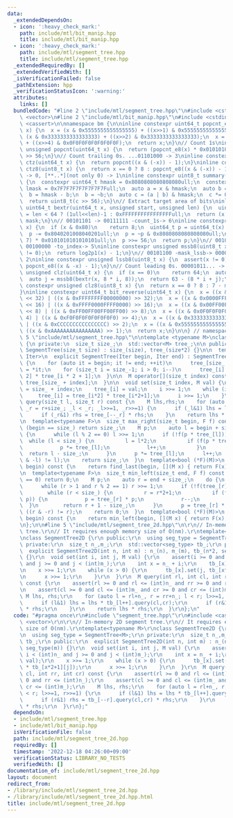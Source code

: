 ```yaml
---
data:
  _extendedDependsOn:
  - icon: ':heavy_check_mark:'
    path: include/mtl/bit_manip.hpp
    title: include/mtl/bit_manip.hpp
  - icon: ':heavy_check_mark:'
    path: include/mtl/segment_tree.hpp
    title: include/mtl/segment_tree.hpp
  _extendedRequiredBy: []
  _extendedVerifiedWith: []
  _isVerificationFailed: false
  _pathExtension: hpp
  _verificationStatusIcon: ':warning:'
  attributes:
    links: []
  bundledCode: "#line 2 \"include/mtl/segment_tree.hpp\"\n#include <cstddef>\n#include\
    \ <vector>\n#line 2 \"include/mtl/bit_manip.hpp\"\n#include <cstdint>\n#include\
    \ <cassert>\n\nnamespace bm {\n\ninline constexpr uint64_t popcnt_e8(uint64_t\
    \ x) {\n  x = (x & 0x5555555555555555) + ((x>>1) & 0x5555555555555555);\n  x =\
    \ (x & 0x3333333333333333) + ((x>>2) & 0x3333333333333333);\n  x = (x & 0x0F0F0F0F0F0F0F0F)\
    \ + ((x>>4) & 0x0F0F0F0F0F0F0F0F);\n  return x;\n}\n// Count 1s\ninline constexpr\
    \ unsigned popcnt(uint64_t x) {\n  return (popcnt_e8(x) * 0x0101010101010101)\
    \ >> 56;\n}\n// Count trailing 0s. ...01101000 -> 3\ninline constexpr unsigned\
    \ ctz(uint64_t x) {\n  return popcnt((x & (-x)) - 1);\n}\ninline constexpr unsigned\
    \ ctz8(uint8_t x) {\n  return x == 0 ? 8 : popcnt_e8((x & (-x)) - 1);\n}\n// [00..0](8bit)\
    \ -> 0, [**..*](not only 0) -> 1\ninline constexpr uint8_t summary(uint64_t x)\
    \ {\n  constexpr uint64_t hmask = 0x8080808080808080ull;\n  constexpr uint64_t\
    \ lmask = 0x7F7F7F7F7F7F7F7Full;\n  auto a = x & hmask;\n  auto b = x & lmask;\n\
    \  b = hmask - b;\n  b = ~b;\n  auto c = (a | b) & hmask;\n  c *= 0x0002040810204081ull;\n\
    \  return uint8_t(c >> 56);\n}\n// Extract target area of bits\ninline constexpr\
    \ uint64_t bextr(uint64_t x, unsigned start, unsigned len) {\n  uint64_t mask\
    \ = len < 64 ? (1ull<<len)-1 : 0xFFFFFFFFFFFFFFFFull;\n  return (x >> start) &\
    \ mask;\n}\n// 00101101 -> 00111111 -count_1s-> 6\ninline constexpr unsigned log2p1(uint8_t\
    \ x) {\n  if (x & 0x80)\n    return 8;\n  uint64_t p = uint64_t(x) * 0x0101010101010101ull;\n\
    \  p -= 0x8040201008040201ull;\n  p = ~p & 0x8080808080808080ull;\n  p = (p >>\
    \ 7) * 0x0101010101010101ull;\n  p >>= 56;\n  return p;\n}\n// 00101100 -mask_mssb->\
    \ 00100000 -to_index-> 5\ninline constexpr unsigned mssb8(uint8_t x) {\n  assert(x\
    \ != 0);\n  return log2p1(x) - 1;\n}\n// 00101100 -mask_lssb-> 00000100 -to_index->\
    \ 2\ninline constexpr unsigned lssb8(uint8_t x) {\n  assert(x != 0);\n  return\
    \ popcnt_e8((x & -x) - 1);\n}\n// Count leading 0s. 00001011... -> 4\ninline constexpr\
    \ unsigned clz(uint64_t x) {\n  if (x == 0)\n    return 64;\n  auto i = mssb8(summary(x));\n\
    \  auto j = mssb8(bextr(x, 8 * i, 8));\n  return 63 - (8 * i + j);\n}\ninline\
    \ constexpr unsigned clz8(uint8_t x) {\n  return x == 0 ? 8 : 7 - mssb8(x);\n\
    }\ninline constexpr uint64_t bit_reverse(uint64_t x) {\n  x = ((x & 0x00000000FFFFFFFF)\
    \ << 32) | ((x & 0xFFFFFFFF00000000) >> 32);\n  x = ((x & 0x0000FFFF0000FFFF)\
    \ << 16) | ((x & 0xFFFF0000FFFF0000) >> 16);\n  x = ((x & 0x00FF00FF00FF00FF)\
    \ << 8) | ((x & 0xFF00FF00FF00FF00) >> 8);\n  x = ((x & 0x0F0F0F0F0F0F0F0F) <<\
    \ 4) | ((x & 0xF0F0F0F0F0F0F0F0) >> 4);\n  x = ((x & 0x3333333333333333) << 2)\
    \ | ((x & 0xCCCCCCCCCCCCCCCC) >> 2);\n  x = ((x & 0x5555555555555555) << 1) |\
    \ ((x & 0xAAAAAAAAAAAAAAAA) >> 1);\n  return x;\n}\n\n} // namespace bm\n#line\
    \ 5 \"include/mtl/segment_tree.hpp\"\n\ntemplate <typename M>\nclass SegmentTree\
    \ {\n private:\n  size_t size_;\n  std::vector<M> tree_;\n\n public:\n  explicit\
    \ SegmentTree(size_t size) : size_(size), tree_(size*2) {}\n\n  template <typename\
    \ Iter>\n  explicit SegmentTree(Iter begin, Iter end) : SegmentTree(end-begin)\
    \ {\n    for (auto it = begin; it != end; ++it)\n      tree_[size_ + it - begin]\
    \ = *it;\n    for (size_t i = size_-1; i > 0; i--)\n      tree_[i] = tree_[i *\
    \ 2] * tree_[i * 2 + 1];\n  }\n\n  M operator[](size_t index) const {\n    return\
    \ tree_[size_ + index];\n  }\n\n  void set(size_t index, M val) {\n    auto i\
    \ = size_ + index;\n    tree_[i] = val;\n    i >>= 1;\n    while (i > 0) {\n \
    \     tree_[i] = tree_[i*2] * tree_[i*2+1];\n      i >>= 1;\n    }\n  }\n\n  M\
    \ query(size_t l, size_t r) const {\n    M lhs,rhs;\n    for (auto _l = l+size_,\
    \ _r = r+size_; _l < _r; _l>>=1, _r>>=1) {\n      if (_l&1) lhs = lhs * tree_[_l++];\n\
    \      if (_r&1) rhs = tree_[--_r] * rhs;\n    }\n    return lhs * rhs;\n  }\n\
    \n  template<typename F>\n  size_t max_right(size_t begin, F f) const {\n    if\
    \ (begin == size_) return size_;\n    M p;\n    auto l = begin + size_;\n    do\
    \ {\n      while (l % 2 == 0) l >>= 1;\n      if (!f(p * tree_[l])) {\n      \
    \  while (l < size_) {\n          l = l*2;\n          if (f(p * tree_[l])) {\n\
    \            p *= tree_[l];\n            l++;\n          }\n        }\n      \
    \  return l - size_;\n      }\n      p *= tree_[l];\n      l++;\n    } while ((l\
    \ & -l) != l);\n    return size_;\n  }\n  template<bool (*F)(M)>\n  size_t max_right(size_t\
    \ begin) const {\n    return find_last(begin, [](M x) { return F(x); });\n  }\n\
    \n  template<typename F>\n  size_t min_left(size_t end, F f) const {\n    if (end\
    \ == 0) return 0;\n    M p;\n    auto r = end + size_;\n    do {\n      r--;\n\
    \      while (r > 1 and r % 2 == 1) r >>= 1;\n      if (!f(tree_[r] * p)) {\n\
    \        while (r < size_) {\n          r = r*2+1;\n          if (f(tree_[r] *\
    \ p)) {\n            p = tree_[r] * p;\n            r--;\n          }\n      \
    \  }\n        return r + 1 - size_;\n      }\n      p = tree_[r] * p;\n    } while\
    \ ((r & -r) != r);\n    return 0;\n  }\n  template<bool (*F)(M)>\n  size_t min_left(size_t\
    \ begin) const {\n    return min_left(begin, [](M x) { return F(x); });\n  }\n\
    \n};\n\n#line 5 \"include/mtl/segment_tree_2d.hpp\"\n\r\n// In-memory 2D segment\
    \ tree.\r\n// It requires enough memory size of O(nm).\r\ntemplate<typename M>\r\
    \nclass SegmentTree2D {\r\n public:\r\n  using seg_type = SegmentTree<M>;\r\n\
    \ private:\r\n  size_t n_,m_;\r\n  std::vector<seg_type> tb_;\r\n public:\r\n\
    \  explicit SegmentTree2D(int n, int m) : n_(n), m_(m), tb_(n*2, seg_type(m))\
    \ {}\r\n  void set(int i, int j, M val) {\r\n    assert(i >= 0 and i < (int)n_\
    \ and j >= 0 and j < (int)m_);\r\n    int x = n_ + i;\r\n    tb_[x].set(j, val);\r\
    \n    x >>= 1;\r\n    while (x > 0) {\r\n      tb_[x].set(j, tb_[x*2][j] * tb_[x*2+1][j]);\r\
    \n      x >>= 1;\r\n    }\r\n  }\r\n  M query(int rl, int cl, int rr, int cr)\
    \ const {\r\n    assert(rl >= 0 and rl <= (int)n_ and rr >= 0 and rr <= (int)n_);\r\
    \n    assert(cl >= 0 and cl <= (int)m_ and cr >= 0 and cr <= (int)m_);\r\n   \
    \ M lhs, rhs;\r\n    for (auto l = rl+n_, r = rr+n_; l < r; l>>=1, r>>=1) {\r\n\
    \      if (l&1) lhs = lhs * tb_[l++].query(cl,cr);\r\n      if (r&1) rhs = tb_[--r].query(cl,cr)\
    \ * rhs;\r\n    }\r\n    return lhs * rhs;\r\n  }\r\n};\n"
  code: "#pragma once\r\n#include \"segment_tree.hpp\"\r\n#include <cassert>\r\n#include\
    \ <vector>\r\n\r\n// In-memory 2D segment tree.\r\n// It requires enough memory\
    \ size of O(nm).\r\ntemplate<typename M>\r\nclass SegmentTree2D {\r\n public:\r\
    \n  using seg_type = SegmentTree<M>;\r\n private:\r\n  size_t n_,m_;\r\n  std::vector<seg_type>\
    \ tb_;\r\n public:\r\n  explicit SegmentTree2D(int n, int m) : n_(n), m_(m), tb_(n*2,\
    \ seg_type(m)) {}\r\n  void set(int i, int j, M val) {\r\n    assert(i >= 0 and\
    \ i < (int)n_ and j >= 0 and j < (int)m_);\r\n    int x = n_ + i;\r\n    tb_[x].set(j,\
    \ val);\r\n    x >>= 1;\r\n    while (x > 0) {\r\n      tb_[x].set(j, tb_[x*2][j]\
    \ * tb_[x*2+1][j]);\r\n      x >>= 1;\r\n    }\r\n  }\r\n  M query(int rl, int\
    \ cl, int rr, int cr) const {\r\n    assert(rl >= 0 and rl <= (int)n_ and rr >=\
    \ 0 and rr <= (int)n_);\r\n    assert(cl >= 0 and cl <= (int)m_ and cr >= 0 and\
    \ cr <= (int)m_);\r\n    M lhs, rhs;\r\n    for (auto l = rl+n_, r = rr+n_; l\
    \ < r; l>>=1, r>>=1) {\r\n      if (l&1) lhs = lhs * tb_[l++].query(cl,cr);\r\n\
    \      if (r&1) rhs = tb_[--r].query(cl,cr) * rhs;\r\n    }\r\n    return lhs\
    \ * rhs;\r\n  }\r\n};"
  dependsOn:
  - include/mtl/segment_tree.hpp
  - include/mtl/bit_manip.hpp
  isVerificationFile: false
  path: include/mtl/segment_tree_2d.hpp
  requiredBy: []
  timestamp: '2022-12-18 04:26:00+09:00'
  verificationStatus: LIBRARY_NO_TESTS
  verifiedWith: []
documentation_of: include/mtl/segment_tree_2d.hpp
layout: document
redirect_from:
- /library/include/mtl/segment_tree_2d.hpp
- /library/include/mtl/segment_tree_2d.hpp.html
title: include/mtl/segment_tree_2d.hpp
---
```

